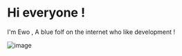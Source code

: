 # Hi everyone !
I'm Ewo , A blue folf on the internet who like development !

![image](https://user-images.githubusercontent.com/77587065/202252934-0651e2f4-25b5-48fe-bbd1-9b7b075a833f.png)
